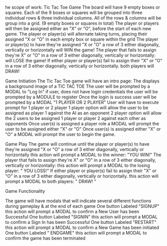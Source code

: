he scope of work: Tic Tac Toe  Game
The board will have 9 empty boxes or squares.
Each of the 9  boxes or squares will be grouped into three individual rows  & three individual columns.
All of the rows & columns will be group into a grid. (9 empty boxes or squares in total)
The player or players will then be assigned either an "X" or "O", before the start of each new game.
The player or player(s) will alternate taking turns,  placing their assigned "X or "O"
in each empty box or square within the grid
The player or player(s) to have they're assigned "X or "O" a row of 3 either
diagonally, vertically or horizontally will WIN the game!
The player that fails to assign they're   X" or "O" in a row of 3 either
diagonally, vertically or horizontally: will LOSE the game!
If either player or player(s) fail to assign their "X" or "O" in a row of 3 either
diagonally, vertically or horizontally. both players will DRAW!

Game Initiation
The Tic Tac Toe game will have an intro page: The displays a background image of a TIC TAC TOE
The user will be prompted by a MODAL to "Log In"
if user,  does not have login credentials the user will be prompted by a MODULE to register
Once the login is success user will be prompted by a MODAL  "1 PLAYER OR 2 PLAYER"
User will have to execute prompt for 1 player or 2 player
1 player option will allow the user to be assigned as player 1 against the AI as an opponent
2 player option will allow the 2 users to be assigned 1 player or player 2 against each other as opponents
Once user(s) is assigned a player role  a MODAL will prompt the user to be assigned either "X" or "O"
Once user(s) is assigned either "X" or "O" a  MODAL will prompt the user to begin the game.

Game Play
The game will continue until the player or player(s) to have they're assigned "X or "O" a row of 3 either
diagonally, vertically or horizontally this action will prompt a MODAL to the winner: "YOU WIN!"
The player that fails to assign they're   X" or "O" in a row of 3 either
diagonally, vertically or horizontally:  this action will prompt a MODAL to the losing player: " YOU LOSS!"
If either player or player(s) fail to assign their "X" or "O" in a row of 3 either
diagonally, vertically or horizontally. this action will prompt a MODAL to  both players: " DRAW! "

Game Functionality

The game will have modals that will indicate several different functions during gameplay & at the end of each game
One button Labeled "SIGNUP" this action will prompt a MODAL to confirm a New User has been Successful
One button Labeled "SIGNIN" this action will prompt a MODAL to confirm a Sign In has been Successful
One button Labeled "RESTART" this action will prompt a MODAL to confirm a New Game has been initiated
One button Labeled " ENDGAME" this action will prompt a MODAL to confirm the game has been terminated
